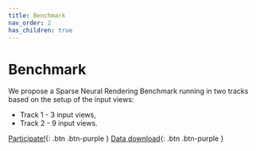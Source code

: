 ```yaml
---
title: Benchmark
nav_order: 2
has_children: true
---
```


# Benchmark

We propose a Sparse Neural Rendering Benchmark running in two tracks based on the setup of the input views:
- Track 1 - 3 input views,
- Track 2 - 9 input views.

[Participate!](/docs/benchmark/participate){: .btn .btn-purple } [Data download](/docs/dataset/download){: .btn .btn-purple }